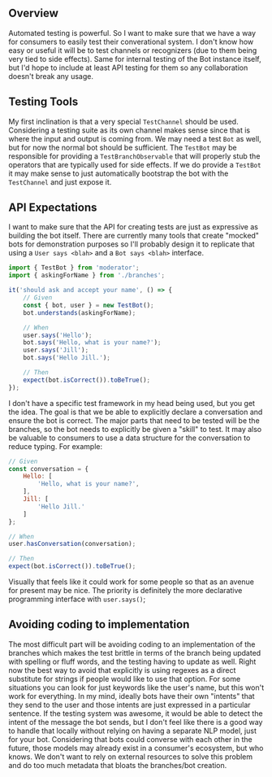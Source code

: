 ## Overview

Automated testing is powerful. So I want to make sure that we have a way for consumers to easily test their converational system. I don't know how easy or useful it will be to test channels or recognizers (due to them being very tied to side effects). Same for internal testing of the Bot instance itself, but I'd hope to include at least API testing for them so any collaboration doesn't break any usage.

## Testing Tools

My first inclination is that a very special `TestChannel` should be used. Considering a testing suite as its own channel makes sense since that is where the input and output is coming from. We may need a test `Bot` as well, but for now the normal bot should be sufficient. The `TestBot` may be responsible for providing a `TestBranchObservable` that will properly stub the operators that are typically used for side effects. If we do provide a `TestBot` it may make sense to just automatically bootstrap the bot with the `TestChannel` and just expose it.

## API Expectations

I want to make sure that the API for creating tests are just as expressive as building the bot itself. There are currently many tools that create "mocked" bots for demonstration purposes so I'll probably design it to replicate that using a `User says <blah>` and a `Bot says <blah>` interface.

```js
import { TestBot } from 'moderator';
import { askingForName } from './branches';

it('should ask and accept your name', () => {
    // Given
    const { bot, user } = new TestBot();
    bot.understands(askingForName);

    // When
    user.says('Hello');
    bot.says('Hello, what is your name?');
    user.says('Jill');
    bot.says('Hello Jill.');

    // Then
    expect(bot.isCorrect()).toBeTrue();
});
```

I don't have a specific test framework in my head being used, but you get the idea. The goal is that we be able to explicitly declare a conversation and ensure the bot is correct. The major parts that need to be tested will be the branches, so the bot needs to explicitly be given a "skill" to test. It may also be valuable to consumers to use a data structure for the conversation to reduce typing. For example:

```js
// Given
const conversation = {
    Hello: [
        'Hello, what is your name?',
    ],
    Jill: [
        'Hello Jill.'
    ]
};

// When
user.hasConversation(conversation);

// Then
expect(bot.isCorrect()).toBeTrue();
```

Visually that feels like it could work for some people so that as an avenue for present may be nice. The priority is definitely the more declarative programming interface with `user.says()`;


## Avoiding coding to implementation

The most difficult part will be avoiding coding to an implementation of the branches which makes the test brittle in terms of the branch being updated with spelling or fluff words, and the testing having to update as well. Right now the best way to avoid that explicitly is using regexes as a direct substitute for strings if people would like to use that option. For some situations you can look for just keywords like the user's name, but this won't work for everything. In my mind, ideally bots have their own "intents" that they send to the user and those intents are just expressed in a particular sentence. If the testing system was awesome, it would be able to detect the intent of the message the bot sends, but I don't feel like there is a good way to handle that locally without relying on having a separate NLP model, just for your bot. Considering that bots could converse with each other in the future, those models may already exist in a consumer's ecosystem, but who knows. We don't want to rely on external resources to solve this problem and do too much metadata that bloats the branches/bot creation.
